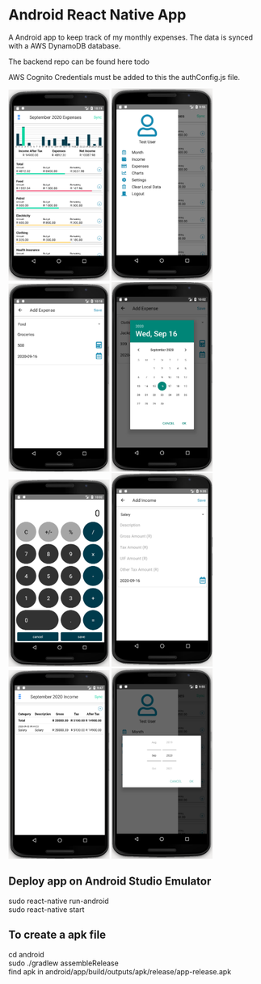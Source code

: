

# Android React Native App
A Android app to keep track of my monthly expenses.  The data is synced with a AWS DynamoDB database.

The backend repo can be found here todo

AWS Cognito Credentials must be added to this the authConfig.js file.

<img src="app_images/expense_overview.png" width="200" height1="200"> 
<img src="app_images/menu.png" width="200" height1="200">
<img src="app_images/expense_add.png" width="200" height1="200">
<img src="app_images/calendar.png" width="200" height1="200">
<img src="app_images/calculator.png" width="200" height1="200">
<img src="app_images/income_add.png" width="200" height1="200">
<img src="app_images/income_overview.png" width="200" height1="200">
<img src="app_images/select_month.png" width="200" height1="200">


## Deploy app on Android Studio Emulator
sudo react-native run-android  
sudo react-native start

## To create a apk file
cd android  
sudo ./gradlew assembleRelease  
find apk in android/app/build/outputs/apk/release/app-release.apk

